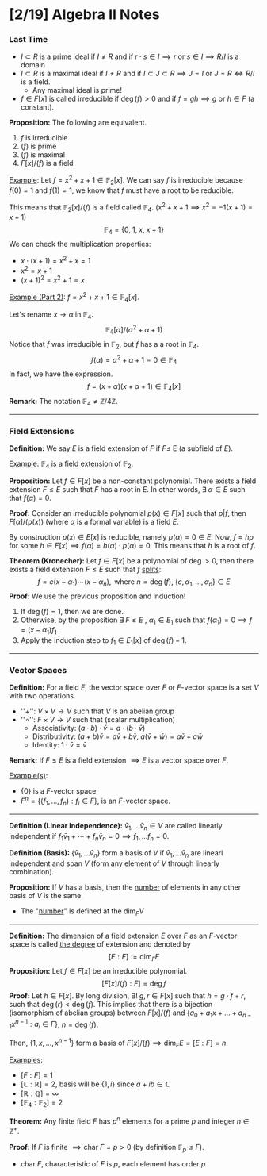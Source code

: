 # [2/19] Algebra II Notes

### Last Time

- $I \subset R$ is a prime ideal if $I \neq R$ and if $r \cdot s \in I \implies r \text{ or } s \in I \implies R/I$ is a domain
- $I \subset R$ is a maximal ideal if $I \neq R$ and if $I \subset J \subset R \implies J = I \text{ or } J = R \iff R/I$ is a field.  
  - Any maximal ideal is prime!
- $f \in F[x]$ is called irreducible if $\deg(f) > 0$ and if $f = gh \implies g \text{ or } h \in F$ (a constant).

**Proposition:** The following are equivalent.

1. $f$ is irreducible
2. $(f)$ is prime
3. $(f)$ is maximal
4. $F[x]/(f)$ is a field

<u>Example</u>: Let $f = x^2 + x + 1 \in \mathbb{F}_2[x]$. We can say $f$ is irreducible because $f(0) = 1$ and $f(1) = 1$, we know that $f$ must have a root to be reducible.

This means that $\mathbb{F}_2[x]/(f)$ is a field called $\mathbb{F}_4$. ($x^2 + x + 1 \implies x^2 = -1(x+1) = x+1)$ 
$$
\mathbb{F}_4 = \left\{0,\;1,\;x,\;x+1\right\}
$$
We can check the multiplication properties:

- $x \cdot (x+1) = x^2 + x = 1$
- $x^2 = x+1$
- $(x+1)^2 = x^2 + 1 =x$

<u>Example (Part 2)</u>: $f = x^2 + x + 1 \in \mathbb{F}_4[x]$. 

Let's rename $x \rightarrow \alpha$ in $\mathbb{F}_4$. 
$$
\mathbb{F_4}[\alpha]/(\alpha^2 + \alpha + 1)
$$
Notice that $f$ was irreducible in $\mathbb{F}_2$, but $f$ has a a root in $\mathbb{F}_4$. 
$$
f(\alpha) = \alpha^2 + \alpha + 1 = 0 \in \mathbb{F}_4
$$
In fact, we have the expression.
$$
f = (x+\alpha)(x+\alpha+1) \in \mathbb{F}_4[x]
$$
**Remark:** The notation $\mathbb{F}_4 \neq \mathbb{Z}/4\mathbb{Z}$.

---

### Field Extensions

**Definition:** We say $E$ is a field extension of $F$ if $F \leq$ E (a subfield of $E$).

<u>Example</u>: $\mathbb{F}_4$ is a field extension of $\mathbb{F}_2$. 

**Proposition:** Let $f \in F[x]$ be a non-constant polynomial. There exists a field extension $F \leq E$ such that $F$ has a root in $E$. In other words, $\exists\;\alpha \in E$ such that $f(\alpha) = 0$. 

**Proof:** Consider an irreducible polynomial $p(x) \in F[x]$ such that $p|f$, then $F[\alpha]/(p(x))$ (where $\alpha$ is a formal variable) is a field $E$. 

By construction $p(x) \in E[x]$ is reducible, namely $p(\alpha) = 0 \in E$. Now, $f = hp$ for some $h \in F[x] \implies f(\alpha) = h(\alpha) \cdot p(\alpha) = 0$. This means that $h$ is a root of $f$. 

**Theorem (Kronecher):** Let $f \in F[x]$ be a polynomial of $\deg > 0$, then there exists a field extension $F \leq E$ such that $f$ <u>splits</u>: 
$$
f = c(x-\alpha_1)\cdots(x-\alpha_n), \text{ where } n = \deg(f), \;\{c,\alpha_1,\dots,\alpha_n\} \in E
$$
**Proof:** We use the previous proposition and induction!

1. If $\deg (f) = 1$, then we are done.
2. Otherwise, by the proposition $\exists\; F \leq E$  , $\alpha_1 \in E_1$ such that $f(\alpha_1) = 0 \implies f = (x-\alpha_1) f_1$.
3. Apply the induction step to $f_1 \in E_1[x]$ of $\deg(f) -1$. 

---

### Vector Spaces

**Definition:** For a field $F$, the vector space over $F$ or $F$-vector space is a set $V$ with two operations.

- ''$+$'': $V \times V \rightarrow V$ such that $V$ is an abelian group
- ''$\circ$'': $F \times V \rightarrow V$ such that (scalar multiplication)
  - Associativity: $(a \cdot b) \cdot \bar{v} = a \cdot (b \cdot \bar{v})$ 
  - Distributivity: $(a + b)\bar{v} = a\bar{v} + b\bar{v}$, $a(\bar{v} + \bar{w}) = a\bar{v} + a\bar{w}$
  - Identity: $1\cdot \bar{v} = \bar{v}$ 

**Remark:** If $F \leq E$ is a field extension $\implies E$ is a vector space over $F$.

<u>Example(s)</u>: 

- $\{0\}$ is a $F$-vector space
- $F^n = \{(f_1, \dots, f_n) : f_i \in F\}$,  is an $F$​-vector space.

----

**Definition (Linear Independence):** $\bar{v}_1, \dots \bar{v}_n \in V$ are called linearly independent if $f_1 \bar{v}_1 + \cdots + f_n \bar{v}_n = 0 \implies f_1, \dots f_n = 0$. 

**Definition (Basis):** $\{\bar{v}_1, \dots \bar{v}_n\}$ form a basis of $V$ if $\bar{v}_1, \dots \bar{v}_n$ are linearl independent and span $V$ (form any element of $V$ through linearly combination).

**Proposition:** If $V$ has a basis, then the <u>number</u> of elements in any other basis of $V$ is the same. 

- The "<u>number</u>" is defined at the $\text{dim}_F V$

---

**Definition:** The dimension of a field extension $E$ over $F$ as an $F$-vector space is called <u>the degree</u> of extension and denoted by
$$
[E:F] := \dim_F E
$$
**Proposition:** Let $f \in F[x]$ be an irreducible polynomial. 
$$
\left[F[x]/(f) : F\right] = \deg f
$$
 **Proof:** Let $h \in F[x]$. By long division, $\exists! \; g,r \in F[x]$ such that $h = g\cdot f + r$, such that $\deg(r) < \deg(f)$. This implies that there is a bijection (isomorphism of abelian groups) between $F[x]/(f)$ and $\{a_0 + a_1x + \dots + a_{n-1}x^{n-1} : a_i \in F\}$, $n = \deg(f)$. 

Then, $\{1,x,\dots,x^{n-1}\}$ form a basis of $F[x]/(f) \implies \dim_F E = [E:F] = n$. 

<u>Examples</u>:

- $[F:F] = 1$
- $[\mathbb{C}: \mathbb{R}] = 2$, basis will be $\{1,i\}$ since $a + ib \in \mathbb{C}$
- $[\mathbb{R}: \mathbb{Q}] = \infty$ 
- $[\mathbb{F}_4:\mathbb{F}_2] = 2$ 

**Theorem:** Any finite field $F$ has $p^n$ elements for a prime $p$ and integer $n \in \mathbb{Z}^+$. 

**Proof:** If $F$ is finite $\implies \text{char}\;F = p > 0$ (by definition $\mathbb{F}_p \leq F$​). 

- $\text{char} \;F$, characteristic of $F$ is $p$, each element has order $p$ 

